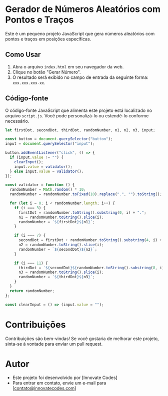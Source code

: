 # Gerador de Números Aleatórios com Pontos e Traços

Este é um pequeno projeto JavaScript que gera números aleatórios com pontos e traços em posições específicas.

## Como Usar

1. Abra o arquivo `index.html` em seu navegador da web.
2. Clique no botão "Gerar Número".
3. O resultado será exibido no campo de entrada da seguinte forma: `xxx.xxx.xxx-xx`.

## Código-fonte

O código-fonte JavaScript que alimenta este projeto está localizado no arquivo `script.js`. Você pode personalizá-lo ou estendê-lo conforme necessário.

```javascript
let firstDot, secondDot, thirdDot, randomNumber, n1, n2, n3, input;

const button = document.querySelector("button");
input = document.querySelector("input");

button.addEventListener("click", () => {
  if (input.value != "") {
    clearInput();
    input.value = validator();
  } else input.value = validator();
});

const validator = function () {
  randomNumber = Math.random() * 10;
  randomNumber = randomNumber.toFixed(10).replace(".", "").toString();

  for (let i = 0; i < randomNumber.length; i++) {
    if (i === 3) {
      firstDot = randomNumber.toString().substring(0, i) + ".";
      n1 = randomNumber.toString().slice(i);
      randomNumber = `${firstDot}${n1}`;
    }

    if (i === 7) {
      secondDot = firstDot + randomNumber.toString().substring(4, i) + ".";
      n2 = randomNumber.toString().slice(i);
      randomNumber = `${secondDot}${n2}`;
    }

    if (i === 11) {
      thirdDot = `${secondDot}${randomNumber.toString().substring(8, i)}-`;
      n3 = randomNumber.toString().slice(i);
      randomNumber = `${thirdDot}${n3}`;
    }
  }
  return randomNumber;
};

const clearInput = () => (input.value = "");
```

# Contribuições

Contribuições são bem-vindas! Se você gostaria de melhorar este projeto, sinta-se à vontade para enviar um pull request.

# Autor

- Este projeto foi desenvolvido por [Innovate Codes]
- Para entrar em contato, envie um e-mail para [contato@innovatecodes.com]
